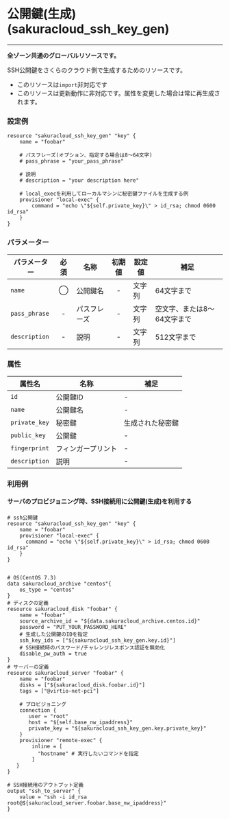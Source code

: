 # 公開鍵(生成)(sakuracloud_ssh_key_gen)

---

**全ゾーン共通のグローバルリソースです。**

SSH公開鍵をさくらのクラウド側で生成するためのリソースです。

- このリソースは`import`非対応です
- このリソースは更新動作に非対応です。属性を変更した場合は常に再生成されます。

### 設定例

```hcl
resource "sakuracloud_ssh_key_gen" "key" {
    name = "foobar"
    
    # パスフレーズ(オプション、指定する場合は8〜64文字)
    # pass_phrase = "your_pass_phrase"
    
    # 説明
    # description = "your description here"
    
    # local_execを利用してローカルマシンに秘密鍵ファイルを生成する例
    provisioner "local-exec" {
        command = "echo \"${self.private_key}\" > id_rsa; chmod 0600 id_rsa"
    }
}
```

### パラメーター

|パラメーター         |必須  |名称                |初期値     |設定値                    |補足                                          |
|-------------------|:---:|--------------------|:--------:|------------------------|----------------------------------------------|
| `name`            | ◯   | 公開鍵名           | -        | 文字列                  | 64文字まで|
| `pass_phrase`     | -   | パスフレーズ           | -        | 文字列                  | 空文字、または8〜64文字まで|
| `description`     | -   | 説明  | - | 文字列 | 512文字まで |

### 属性

|属性名                | 名称                    | 補足                                        |
|---------------------|------------------------|--------------------------------------------|
| `id`                | 公開鍵ID                | -                                          |
| `name`              | 公開鍵名                 | -                                          |
| `private_key`       | 秘密鍵                  | 生成された秘密鍵                              |
| `public_key`        | 公開鍵                  | -                                       |
| `fingerprint`       | フィンガープリント        | -                                          |
| `description`       | 説明                    | -                                          |

### 利用例

#### サーバのプロビジョニング時、SSH接続用に公開鍵(生成)を利用する

```hcl
# ssh公開鍵
resource "sakuracloud_ssh_key_gen" "key" {
    name = "foobar"
    provisioner "local-exec" {
      command = "echo \"${self.private_key}\" > id_rsa; chmod 0600 id_rsa"
    }
}


# OS(CentOS 7.3)
data sakuracloud_archive "centos"{
    os_type = "centos"
}
# ディスクの定義
resource sakuracloud_disk "foobar" {
    name = "foobar"
    source_archive_id = "${data.sakuracloud_archive.centos.id}"
    password = "PUT_YOUR_PASSWORD_HERE"
    # 生成した公開鍵のIDを指定
    ssh_key_ids = ["${sakuracloud_ssh_key_gen.key.id}"]
    # SSH接続時のパスワード/チャレンジレスポンス認証を無効化
    disable_pw_auth = true
}
# サーバーの定義
resource sakuracloud_server "foobar" {
    name = "foobar"
    disks = ["${sakuracloud_disk.foobar.id}"]
    tags = ["@virtio-net-pci"]

    # プロビジョニング
    connection {
       user = "root"
       host = "${self.base_nw_ipaddress}"
       private_key = "${sakuracloud_ssh_key_gen.key.private_key}"
    }
    provisioner "remote-exec" {
        inline = [
          "hostname" # 実行したいコマンドを指定
        ]
   }
}

# SSH接続用のアウトプット定義
output "ssh_to_server" {
    value = "ssh -i id_rsa root@${sakuracloud_server.foobar.base_nw_ipaddress}"
}

```
